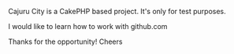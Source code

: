 Cajuru City is a CakePHP based project.
It's only for test purposes.

I would like to learn how to work with github.com

Thanks for the opportunity!
Cheers
